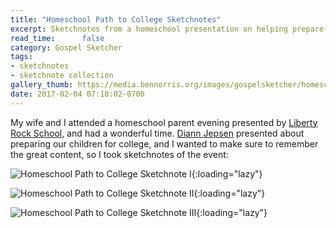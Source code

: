 ```yaml
---
title: "Homeschool Path to College Sketchnotes"
excerpt: Sketchnotes from a homeschool presentation on helping prepare children in high school for college
read_time:      false
category: Gospel Sketcher
tags:
- sketchnotes
- sketchnote collection
gallery_thumb: https://media.bennorris.org/images/gospelsketcher/homeschool-college-2017/homeschool-path-to-college-sketchnote-i.jpg
date: 2017-02-04 07:18:02-0700
---
```



My wife and I attended a homeschool parent evening presented by [Liberty Rock School](https://www.libertyrockschool.org/), and had a wonderful time. [Diann Jepsen](https://familyeducationcoach.com) presented about preparing our children for college, and I wanted to make sure to remember the great content, so I took sketchnotes of the event:

![Homeschool Path to College Sketchnote I](https://media.bennorris.org/images/gospelsketcher/homeschool-college-2017/homeschool-path-to-college-sketchnote-i.jpg){:loading="lazy"}

![Homeschool Path to College Sketchnote II](https://media.bennorris.org/images/gospelsketcher/homeschool-college-2017/homeschool-path-to-college-sketchnote-ii.jpg){:loading="lazy"}

![Homeschool Path to College Sketchnote III](https://media.bennorris.org/images/gospelsketcher/homeschool-college-2017/homeschool-path-to-college-sketchnote-iii.jpg){:loading="lazy"}
